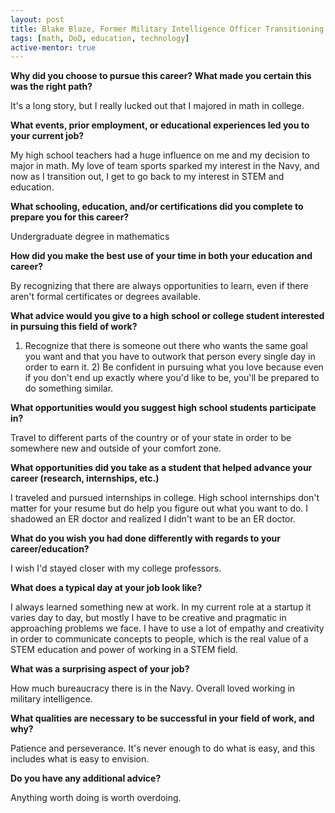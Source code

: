 ```yaml
---
layout: post
title: Blake Blaze, Former Military Intelligence Officer Transitioning to a Career in Education Technology
tags: [math, DoD, education, technology]
active-mentor: true
---
```


**Why did you choose to pursue this career?  What made you certain this was the right path?**

It's a long story, but I really lucked out that I majored in math in college.

**What events, prior employment, or educational experiences led you to your current job?**

My high school teachers had a huge influence on me and my decision to major in math. My love of team sports sparked my interest in the Navy, and now as I transition out, I get to go back to my interest in STEM and education.

**What schooling, education, and/or certifications did you complete to prepare you for this career?**

Undergraduate degree in mathematics

**How did you make the best use of your time in both your education and career?**

By recognizing that there are always opportunities to learn, even if there aren't formal certificates or degrees available.

**What advice would you give to a high school or college student interested in pursuing this field of work?**

1) Recognize that there is someone out there who wants the same goal you want and that you have to outwork that person every single day in order to earn it. 2) Be confident in pursuing what you love because even if you don't end up exactly where you'd like to be, you'll be prepared to do something similar.

**What opportunities would you suggest high school students participate in?**

Travel to different parts of the country or of your state in order to be somewhere new and outside of your comfort zone.

**What opportunities did you take as a student that helped advance your career (research, internships, etc.)**

I traveled and pursued internships in college. High school internships don't matter for your resume but do help you figure out what you want to do. I shadowed an ER doctor and realized I didn't want to be an ER doctor.

**What do you wish you had done differently with regards to your career/education?**

I wish I'd stayed closer with my college professors.

**What does a typical day at your job look like?**

I always learned something new at work. In my current role at a startup it varies day to day, but mostly I have to be creative and pragmatic in approaching problems we face. I have to use a lot of empathy and creativity in order to communicate concepts to people, which is the real value of a STEM education and power of working in a STEM field.

**What was a surprising aspect of your job?**

How much bureaucracy there is in the Navy. Overall loved working in military intelligence.

**What qualities are necessary to be successful in your field of work, and why?**

Patience and perseverance. It's never enough to do what is easy, and this includes what is easy to envision.

**Do you have any additional advice?**

Anything worth doing is worth overdoing.
